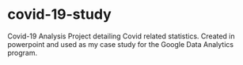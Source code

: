 # covid-19-study
Covid-19 Analysis
Project detailing Covid related statistics. Created in powerpoint and used as my case study for the Google Data Analytics program. 
